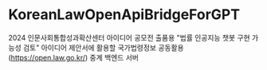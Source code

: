 # KoreanLawOpenApiBridgeForGPT
2024 인문사회통합성과확산센터 아이디어 공모전 출품용 "법률 인공지능 챗봇 구현 가능성 검토" 아이디어 제안서에 활용할 국가법령정보 공동활용(https://open.law.go.kr/) 중계 백엔드 서버
